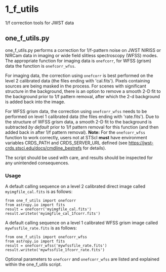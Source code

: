# 1_f_utils
1/f correction tools for JWST data

## one_f_utils.py
one_f_utils.py performs a correction for 1/f-pattern noise on JWST NIRISS or NIRCam data in imaging or wide field slitless spectroscopy (WFSS) modes. The appropriate function for imaging data is `onefcorr`, for WFSS (grism) data the function is `onefcorr_wfss`.

For imaging data, the correction using `onefcorr` is best performed on the level 2 calibrated data (the files ending with 'cal.fits'). Pixels containing sources are being masked in the process. For scenes with significant structure in the background, there is an option to remove a smooth 2-D fit to the background prior to 1/f pattern removal, after which the 2-d background is added back into the image.

For WFSS grism data, the correction using `onefcorr_wfss` needs to be performed on level 1 calibrated data (the files ending with 'rate.fits'). Due to the structure of WFSS grism data, a smooth 2-D fit to the background is subtracted <i>by default</i> prior to 1/f pattern removal for this function (and then added back in after 1/f pattern removal). **Note:** For the `onefcorr_wfss` function to work correctly, users not at STScI **must** have environment variables CRDS_PATH and CRDS_SERVER_URL defined (see https://jwst-crds.stsci.edu/docs/cmdline_bestrefs for details). 

The script should be used with care, and results should be inspected for any unintended consequences.

### Usage

A default calling sequence on a level 2 calibrated direct image called `myimgfile_cal.fits` is as follows:
```
from one_f_utils import onefcorr
from astropy.io import fits
result = onefcorr('myimgfile_cal.fits')
result.writeto('myimgfile_cal_1fcorr.fits')
```

A default calling sequence on a level 1 calibrated WFSS grism image called `mywfssfile_rate.fits` is as follows:
```
from one_f_utils import onefcorr_wfss
from astropy.io import fits
result = onefcorr_wfss('mywfssfile_rate.fits')
result.writeto('mywfssfile_1fcorr_rate.fits')
```

Optional parameters to `onefcorr` and `onefcorr_wfss` are listed and explained within the one_f_utils script.
